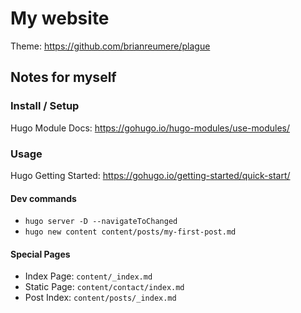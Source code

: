 # My website

Theme: https://github.com/brianreumere/plague

## Notes for myself

### Install / Setup

Hugo Module Docs: https://gohugo.io/hugo-modules/use-modules/

### Usage

Hugo Getting Started: https://gohugo.io/getting-started/quick-start/

#### Dev commands

- `hugo server -D --navigateToChanged`
- `hugo new content content/posts/my-first-post.md`

#### Special Pages

- Index Page: `content/_index.md`
- Static Page: `content/contact/index.md`
- Post Index: `content/posts/_index.md`

